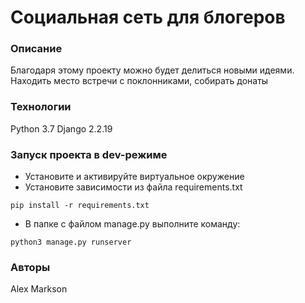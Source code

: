 # Социальная сеть для блогеров
### Описание
Благодаря этому проекту можно будет делиться новыми идеями. Находить место встречи с поклонниками, собирать донаты
### Технологии
Python 3.7
Django 2.2.19
### Запуск проекта в dev-режиме
- Установите и активируйте виртуальное окружение
- Установите зависимости из файла requirements.txt
```
pip install -r requirements.txt
``` 
- В папке с файлом manage.py выполните команду:
```
python3 manage.py runserver
```
### Авторы
Alex Markson 
